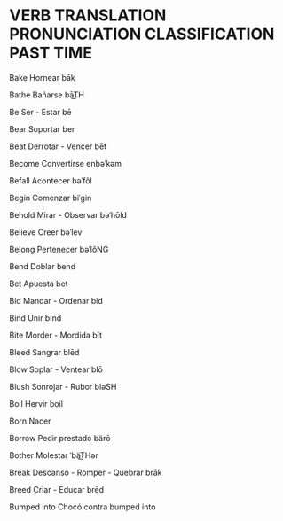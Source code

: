 
# VERB                  TRANSLATION                 PRONUNCIATION           CLASSIFICATION          PAST TIME

Bake                    Hornear                     bāk

Bathe                   Bañarse                     bāT͟H

Be                      Ser - Estar                 bē 

Bear                    Soportar                    ber

Beat                    Derrotar - Vencer           bēt

Become                  Convertirse                 enbəˈkəm

Befall                  Acontecer                   bəˈfôl

Begin                   Comenzar                    biˈɡin

Behold                  Mirar - Observar            bəˈhōld

Believe                 Creer                       bəˈlēv

Belong                  Pertenecer                  bəˈlôNG

Bend                    Doblar                      bend

Bet                     Apuesta                     bet

Bid                     Mandar - Ordenar            bid

Bind                    Unir                        bīnd

Bite                    Morder - Mordida            bīt

Bleed                   Sangrar                     blēd

Blow                    Soplar - Ventear            blō

Blush                   Sonrojar - Rubor            bləSH

Boil                    Hervir                      boil

Born                    Nacer

Borrow                  Pedir prestado              bärō

Bother                  Molestar                    ˈbäT͟Hər

Break                   Descanso - Romper - Quebrar brāk

Breed                   Criar - Educar              brēd

Bumped into             Chocó contra                bumped into







